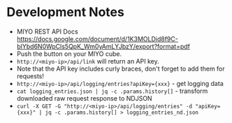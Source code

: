 # Development Notes

- MIYO REST API Docs https://docs.google.com/document/d/1K3MOLDid8f9C-blYbd6N0WpCls5QpK_Wm0yAmLYJbzY/export?format=pdf
- Push the button on your MIYO cube.
- `http://<miyo-ip>/api/link` will return an API key.
- Note that the API key includes curly braces, don't forget to add them for requests!
- `http://<miyo-ip>/api/logging/entries?apiKey={xxx}` - get logging data
- `cat logging_entries.json | jq -c .params.history[]` - transform downloaded raw request response to NDJSON
- `curl -X GET -G "http://<miyo-ip>/api/logging/entries" -d "apiKey={xxx}" | jq -c .params.history[] > logging_entries_nd.json`

